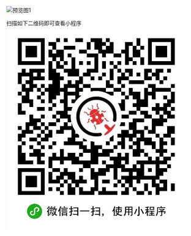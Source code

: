 ![预览图1](https://github.com/testerhome/weixin_Testerhome/blob/master/screenshots/1.png?raw=true)

扫描如下二维码即可查看小程序
![预览图2](https://github.com/testerhome/weixin_Testerhome/blob/master/screenshots/code.png?raw=true)